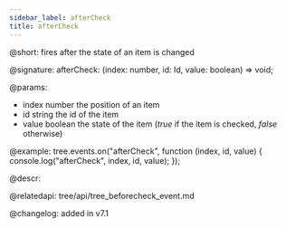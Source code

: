 ```yaml
---
sidebar_label: afterCheck
title: afterCheck
---
```


@short: fires after the state of an item is changed

@signature: afterCheck: (index: number, id: Id, value: boolean) => void;

@params:
- index		number		the position of an item
- id		string		the id of the item
- value     boolean     the state of the item (<i>true</i> if the item is checked, <i>false</i> otherwise)


@example:
tree.events.on("afterCheck", function (index, id, value) {
    console.log("afterCheck", index, id, value);
});



@descr:


@relatedapi: tree/api/tree_beforecheck_event.md

@changelog: added in v7.1